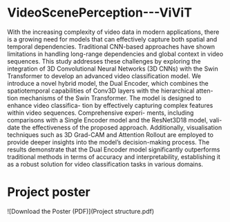 # VideoScenePerception---ViViT

With the increasing complexity of video data in modern applications, there is a growing need for models that can effectively capture both spatial and temporal dependencies. Traditional CNN-based approaches have shown limitations in handling long-range dependencies and global context in video sequences. This study addresses these challenges by exploring the integration of 3D Convolutional Neural Networks (3D CNNs) with the Swin Transformer to develop an advanced video classification model. We introduce a novel hybrid model, the Dual Encoder, which combines the spatiotemporal capabilities of Conv3D layers with the hierarchical atten- tion mechanisms of the Swin Transformer. The model is designed to enhance video classifica- tion by effectively capturing complex features within video sequences. Comprehensive experi- ments, including comparisons with a Single Encoder model and the ResNet3D18 model, vali- date the effectiveness of the proposed approach. Additionally, visualisation techniques such as 3D Grad-CAM and Attention Rollout are employed to provide deeper insights into the model’s decision-making process. The results demonstrate that the Dual Encoder model significantly outperforms traditional methods in terms of accuracy and interpretability, establishing it as a robust solution for video classification tasks in various domains.

# Project poster
![Download the Poster (PDF)](Project structure.pdf)
